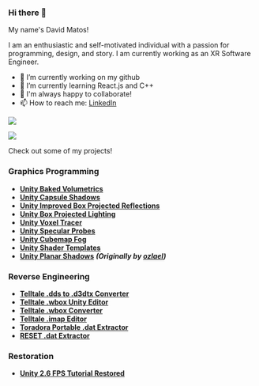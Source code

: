 ### Hi there 👋

My name's David Matos!

I am an enthusiastic and self-motivated individual with a passion for programming, design, and story. I am currently working as an XR Software Engineer.

- 🔭 I’m currently working on my github
- 🌱 I’m currently learning React.js and C++
- 👋 I'm always happy to collaborate!
- 📫 How to reach me: [LinkedIn](https://www.linkedin.com/in/david-matos-a11a04187/)

<!-- ![](https://github-readme-stats.vercel.app/api/top-langs/?username=frostbone25&layout=compact&card_width=100) -->

![](https://github-readme-stats.vercel.app/api?username=frostbone25&hide=contribs&include_all_commits=true&count_private=true) 

[![](https://github-profile-trophy.vercel.app/?username=frostbone25&rank=-C,-B&margin-w=4)](https://github.com/frostbone25)

Check out some of my projects!

### Graphics Programming
- **[Unity Baked Volumetrics](https://github.com/frostbone25/Unity-Baked-Volumetrics)**
- **[Unity Capsule Shadows](https://github.com/frostbone25/Unity-Capsule-Shadows)**
- **[Unity Improved Box Projected Reflections](https://github.com/frostbone25/Unity-Improved-Box-Projected-Reflections/tree/main)**
- **[Unity Box Projected Lighting](https://github.com/frostbone25/Unity-Box-Projected-Lighting)**
- **[Unity Voxel Tracer](https://github.com/frostbone25/Unity-Voxel-Tracer)**
- **[Unity Specular Probes](https://github.com/frostbone25/Unity-Specular-Probes)**
- **[Unity Cubemap Fog](https://github.com/frostbone25/Unity-Cubemap-Fog)**
- **[Unity Shader Templates](https://github.com/frostbone25/Unity-Shader-Templates)**
- **[Unity Planar Shadows](https://github.com/frostbone25/Unity-Planar-Shadows)** ***(Originally by [ozlael](https://github.com/ozlael))***

### Reverse Engineering
- **[Telltale .dds to .d3dtx Converter](https://github.com/Telltale-Modding-Group/DDS-D3DTX-Converter)**
- **[Telltale .wbox Unity Editor](https://github.com/Telltale-Modding-Group/Unity_WBOX_Editor)**
- **[Telltale .wbox Converter](https://github.com/Telltale-Modding-Group/WalkBoxes-Converter)**
- **[Telltale .imap Editor](https://github.com/Telltale-Modding-Group/IMAP-Editor)**
- **[Toradora Portable .dat Extractor](https://github.com/frostbone25/Toradora-Portable-Dat-Extractor)**
- **[RESET .dat Extractor](https://github.com/frostbone25/RESET-dat-extractor)**

### Restoration
- **[Unity 2.6 FPS Tutorial Restored](https://github.com/frostbone25/Unity-FPS-Tutorial-Restored)**

<!--
- | Project  | Screenshots |
| ------------- | ------------- |
| **[Unity Baked Volumetrics](https://github.com/frostbone25/Unity-Baked-Volumetrics)**  | ![sponza3](https://github.com/frostbone25/Unity-Baked-Volumetrics/blob/main/GithubContent/sponza3.png) |
| **[Unity Capsule Shadows](https://github.com/frostbone25/Unity-Capsule-Shadows)**  | ![char1](https://github.com/frostbone25/Unity-Capsule-Shadows/blob/main/GithubContent/char1.png) |
| **[Unity Specular Probes](https://github.com/frostbone25/Unity-Specular-Probes)**  | ![result1-on](https://github.com/frostbone25/Unity-Specular-Probes/blob/main/GithubContent/result1-on.png) |
| **[Unity Cubemap Fog](https://github.com/frostbone25/Unity-Cubemap-Fog)**  | ![result2](https://github.com/frostbone25/Unity-Cubemap-Fog/blob/main/GithubContent/result2.png) |
| **[Unity Improved Box Projected Reflections](https://github.com/frostbone25/Unity-Improved-Box-Projected-Reflections/tree/main)**  | ![8](https://github.com/frostbone25/Unity-Improved-Box-Projected-Reflections/blob/main/GithubContent/8.png) |
| **[Unity Box Projected Lighting](https://github.com/frostbone25/Unity-Box-Projected-Lighting)** | ![1-sample](https://github.com/frostbone25/Unity-Box-Projected-Lighting/blob/main/GithubContent/1-sample.png) |
| **[Unity Planar Shadows](https://github.com/frostbone25/Unity-Planar-Shadows)** ***(Originally by [ozlael](https://github.com/ozlael))*** | ![preview](https://github.com/frostbone25/Unity-Planar-Shadows/blob/master/GithubContent/preview.png) |



### Graphics Programming
| Graphics Programming | Reverse Engineering |
| ------------- | ------------- |
| **[Unity Baked Volumetrics](https://github.com/frostbone25/Unity-Baked-Volumetrics)**  | **[Telltale .dds to .d3dtx Converter](https://github.com/Telltale-Modding-Group/DDS-D3DTX-Converter)** |
| **[Unity Capsule Shadows](https://github.com/frostbone25/Unity-Capsule-Shadows)** | **[Telltale .wbox Unity Editor](https://github.com/Telltale-Modding-Group/Unity_WBOX_Editor)** |
| **[Unity Specular Probes](https://github.com/frostbone25/Unity-Specular-Probes)** | **[Telltale .wbox Converter](https://github.com/Telltale-Modding-Group/WalkBoxes-Converter)** |
| **[Unity Cubemap Fog](https://github.com/frostbone25/Unity-Cubemap-Fog)** | **[Telltale .imap Editor](https://github.com/Telltale-Modding-Group/IMAP-Editor)** |
| **[Unity Planar Shadows](https://github.com/frostbone25/Unity-Planar-Shadows)** ***(Originally by [ozlael](https://github.com/ozlael))*** | **[Toradora Portable .dat Extractor](https://github.com/frostbone25/Toradora-Portable-Dat-Extractor)** |
| **[Unity Improved Box Projected Reflections](https://github.com/frostbone25/Unity-Improved-Box-Projected-Reflections/tree/main)** | **[RESET .dat Extractor](https://github.com/frostbone25/RESET-dat-extractor)** |
| **[Unity Box Projected Lighting](https://github.com/frostbone25/Unity-Box-Projected-Lighting)** | |
-->


